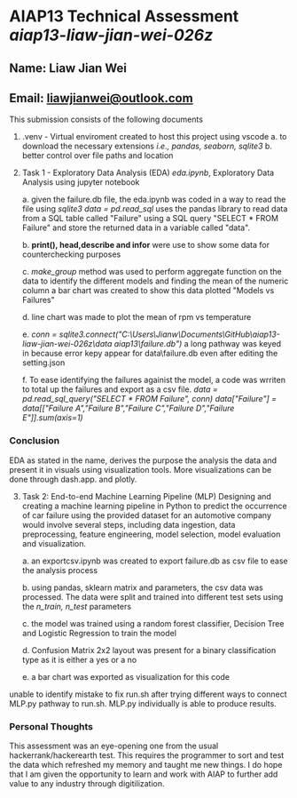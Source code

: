 # **AIAP13 Technical Assessment** _aiap13-liaw-jian-wei-026z_

## Name: Liaw Jian Wei
## Email: liawjianwei@outlook.com

This submission consists of the following documents
 1. .venv - Virtual enviroment created to host this project using vscode
    a. to download the necessary extensions *i.e., pandas, seaborn, sqlite3*
    b. better control over file paths and location
        
2. Task 1 - Exploratory Data Analysis (EDA) 
_eda.ipynb_, Exploratory Data Analysis using jupyter notebook

    a. given the failure.db file, the eda.ipynb was coded in a way to read the file using *sqlite3*
       _data = pd.read_sql_ uses the pandas library to read data from a SQL table called "Failure" 
       using a SQL query "SELECT * FROM Failure" and store the returned data in a variable called "data". 
       
    b. **print(), head,describe and infor** were use to show some data for counterchecking purposes

    c. _make_group_ method was used to perform aggregate function on the data to identify the 
    different models and finding the mean of the numeric column a bar chart was created to 
    show this data plotted "Models vs Failures"

    d. line chart was made to plot the mean of rpm vs temperature 
        
    e. _conn = sqlite3.connect("C:\\Users\\Jianw\\Documents\\GitHub\\aiap13-liaw-jian-wei-026z\\data aiap13\\failure.db")_ 
    a long pathway was keyed in because error kepy appear for data\failure.db even after editing the setting.json

    f. To ease identifying the failures againist the model, a code was wrriten to total up the failures and export
    as a csv file. 
    _data = pd.read_sql_query("SELECT * FROM Failure", conn)_
    _data["Failure"] = data[["Failure A","Failure B","Failure C","Failure D","Failure E"]].sum(axis=1)_
### Conclusion
EDA as stated in the name, derives the purpose the analysis the data and present it in visuals using visualization tools. 
More visualizations can be done through dash.app. and plotly. 

3. Task 2: End-to-end Machine Learning Pipeline (MLP)
Designing and creating a machine learning pipeline in Python to predict the occurrence of car failure 
using the provided dataset for an automotive company would involve several steps, including data ingestion, 
data preprocessing, feature engineering, model selection, model evaluation and visualization. 

    a. an exportcsv.ipynb was created to export failure.db as csv file to ease the analysis process

    b. using pandas, sklearn matrix and parameters, the csv data was processed. 
    The data were split and trained into different test sets using the *n_train, n_test* parameters
    
    c. the model was trained using a random forest classifier, Decision Tree and Logistic Regression to train the model

    d. Confusion Matrix 2x2 layout was present for a binary classification type as it is either a yes or a no 

    e. a bar chart was exported as visualization for this code 

unable to identify mistake to fix run.sh after trying different ways to connect MLP.py pathway to run.sh. 
MLP.py individually is able to produce results. 

### Personal Thoughts
This assessment was an eye-opening one from the usual hackerrank/hackerearth test. This requires the programmer to sort 
and test the data which refreshed my memory and taught me new things. I do hope that I am given the opportunity to learn 
and work with AIAP to further add value to any industry through digitilization. 

    
    






